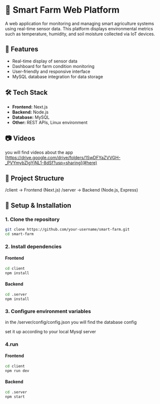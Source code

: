 # 🌱 Smart Farm Web Platform

A web application for monitoring and managing smart agriculture systems using real-time sensor data. This platform displays environmental metrics such as temperature, humidity, and soil moisture collected via IoT devices.

## 🚀 Features

- Real-time display of sensor data
- Dashboard for farm condition monitoring
- User-friendly and responsive interface
- MySQL database integration for data storage

## 🛠️ Tech Stack

- **Frontend:** Next.js
- **Backend:** Node.js
- **Database:** MySQL
- **Other:** REST APIs, Linux environment

## 📷 Videos

you will find videos about the app [https://drive.google.com/drive/folders/1SwDFYaZVVGH-_PVYmybZlgYjNL1-8dSf?usp=sharing](#here)

## 📂 Project Structure

/client → Frontend (Next.js)
/server → Backend (Node.js, Express)


## 🔧 Setup & Installation

### 1. **Clone the repository**
```bash
git clone https://github.com/your-username/smart-farm.git
cd smart-farm
```

### 2.  Install dependencies


#### Frontend
```bash
cd client
npm install
```
#### Backend
```bash
cd .server
npm install
```

### 3. Configure environment variables


in the /server/config/config.json you will find the database config


set it up according to your local Mysql server

### 4.run

#### Frontend
```bash
cd client
npm run dev
```
#### Backend
```bash
cd .server
npm start
```


